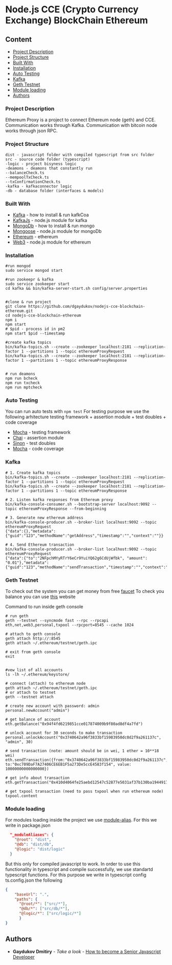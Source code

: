 # Node.js CCE (Crypto Currency Exchange) BlockChain Ethereum

## Content
* [Project Description](#project-description)
* [Project Structure](#project-structure)
* [Built With](#built-with)
* [Installation](#installation)
* [Auto Testing](#auto-testing)
* [Kafka](#kafka)
* [Geth Testnet](#geth-testnet)
* [Module loading](#module-loading)
* [Authors](#authors)


### Project Description
Ethereum Proxy is a project to connect Ethereum node (geth) and CCE. Communication works through Kafka. Communication with bitcoin node works
through json RPC.


### Project Structure
```
dist - javascript folder with compiled typescript from src folder
src - source code folder (typescript)
-logic - project bisyness logic
-deamons - deamons that constantly run
--balanceCheck.ts
--mempoolTxCheck.ts
--txConfirmationCheck.ts
-kafka - kafkaconnector logic
-db - database folder (interfaces & models)
```

### Built With

* [Kafka](https://kafka.apache.org/quickstart) - how to install & run kafkCoa
* [KafkaJs](https://www.npmjs.com/package/kafka-node) - node.js module for kafka
* [MongoDb](https://docs.mongodb.com/manual/tutorial/install-mongodb-on-ubuntu) - how to install & run mongo
* [Mongoose](https://www.npmjs.com/package/mongoose) - node.js module for mongoDb
* [Ethereum](https://www.ethereum.org) - ethereum
* [Web3](https://github.com/ethereum/web3.js) - node.js module for ethereum





### Installation

```shell
#run mongod
sudo service mongod start

#run zookeepr & kafka
sudo service zookeeper start
cd kafka && bin/kafka-server-start.sh config/server.properties


#clone & run project
git clone https://github.com/dgaydukov/nodejs-cce-blockchain-ethereum.git
cd nodejs-cce-blockchain-ethereum
npm i
npm start
# $pid - process id in pm2
npm start $pid --timestamp

#create kafka topics
bin/kafka-topics.sh --create --zookeeper localhost:2181 --replication-factor 1 --partitions 1 --topic ethereumProxyRequest
bin/kafka-topics.sh --create --zookeeper localhost:2181 --replication-factor 1 --partitions 1 --topic ethereumProxyResponse


# run deamons
npm run bcheck
npm run txcheck
npm run mptcheck
```




### Auto Testing

You can run auto tests with `npm test`
For testing purpose we use the following arhitecture
testing framework + assertion module + test doubles + code coverage
* [Mocha](https://mochajs.org) - testing framework
* [Chai](http://www.chaijs.com) - assertion module
* [Sinon](http://sinonjs.org) - test doubles
* [Mocha](https://github.com/gotwarlost/istanbul) - code coverage

### Kafka


```shell
# 1. Create kafka topics
bin/kafka-topics.sh --create --zookeeper localhost:2181 --replication-factor 1 --partitions 1 --topic ethereumProxyRequest
bin/kafka-topics.sh --create --zookeeper localhost:2181 --replication-factor 1 --partitions 1 --topic ethereumProxyResponse

# 2. Listen kafka responses from Ethereum proxy
bin/kafka-console-consumer.sh --bootstrap-server localhost:9092 --topic ethereumProxyResponse --from-beginning

# 3. Generate new ethereum address
bin/kafka-console-producer.sh --broker-list localhost:9092 --topic ethereumProxyRequest
{"data":{},"metadata":{"guid":"123","methodName":"getAddress","timestamp":"","context":""}}

# 4. Send Ethereum transaction
bin/kafka-console-producer.sh --broker-list localhost:9092 --topic ethereumProxyRequest
{"data":{"to":"2NFpchMYyRTrY6eCr9YuiYQ62g6CdUjWfbk", "amount": "0.01"},"metadata":{"guid":"123","methodName":"sendTransaction","timestamp":"","context":""}}
```


### Geth Testnet

To check out the system you can get money from free [faucet](http://faucet.ropsten.be:3001)
To check you balance you can use [this](https://ropsten.etherscan.io/tx/0xc068a513bd346afd3e50b99ab5d4cdd5c9ecf069b172506b260457984bceab4a) website


Command to run inside geth console
```shell
# run geth
geth --testnet --syncmode fast --rpc --rpcapi eth,net,web3,personal,txpool --rpcport=8545 --cache 1024

# attach to geth console
geth attach http://:8545
geth attach ~/.ethereum/testnet/geth.ipc

# exit from geth console
exit


#vew list of all accounts
ls -lh ~/.ethereum/keystore/

# connect (attach) to ethereum node
geth attach ~/.ethereum/testnet/geth.ipc
# or attach to testnet
geth --testnet attach

# create new account with password: admin
personal.newAccount("admin")

# get balance of account
eth.getBalance("0x94f4fd6219851cce017874009b9f80ad8df4a7fd")

# unlock account for 30 seconds to make transaction
personal.unlockAccount("0x3740642a96f3833bf15983950dc0d2f9a261137c", "admin", 30)

# send transaction (note: amount should be in wei, 1 ether = 10**18 wei)
eth.sendTransaction({from:"0x3740642a96f3833bf15983950dc0d2f9a261137c", to:"0xc709DaF7A27406CE6EB1F5a273De5ccE4583f154", value: 10000000000000000})

# get info about transaction
eth.getTransaction("0x410d4064fe25aebd12547c52877e5031af37b130ba1944917169e81c3473d722")

# get txpool transaction (need to pass txpool when run ethereum node)
txpool.content
```





### Module loading

For modules loading inside the project we use [module-alias](https://www.npmjs.com/package/module-alias). For this we write in package.json
```json
  "_moduleAliases": {
    "@root": "dist",
    "@db": "dist/db",
    "@logic": "dist/logic"
  }
```
But this only for compiled javascript to work. In order to use this functionality in typescript and compile successfully, we use standartd
typescript functions. For this purpose we write in typescript config ts.config.json the following
```json
{
    "baseUrl": ".",
    "paths": {
      "@root/*": ["src/*"],
      "@db/*": ["src/db/*"],
      "@logic/*": ["src/logic/*"]
      }
}
```




## Authors

* **Gaydukov Dmitiry** - *Take a look* - [How to become a Senior Javascript Developer](https://github.com/dgaydukov/how-to-become-a-senior-js-developer)



















